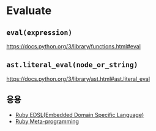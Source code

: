 # Evaluate

## `eval(expression)`

<https://docs.python.org/3/library/functions.html#eval>

## `ast.literal_eval(node_or_string)`

<https://docs.python.org/3/library/ast.html#ast.literal_eval>

## 응용

- [Ruby EDSL(Embedded Domain Specific Language)](https://github.com/ahastudio/til/blob/master/ruby/20161201-edsl.md)
- [Ruby Meta-programming](https://github.com/ahastudio/til/blob/master/ruby/20161207-metaprogramming.md)
